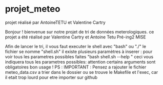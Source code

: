 # projet_meteo
projet réalisé par AntoineTETU et Valentine Cartry 


Bonjour !
bienvenue sur notre projet de tri de données meterologiques.
ce projet a été réalisé par Valentine Cartry et Antoine Tetu  Pré-ing2 MISE

Afin de lancer le tri, il vous faut executer le shell avec "bash" ou "./"
le fichier se nomme "shell.sh"
il existe plusieurs paramètres à inserer :
pour voir tous les parametres possibles faites "bash shell.sh --help "
ceci vous indiquera tous les parametres possibles: attention certains arguments sont obligatoires
bon usage !
PS : IMPORTANT : Pensez a rajouter le fichier meteo_data.csv a trier dans le dossier ou se trouve le Makefile et l'exec, car il etait trop lourd pour etre importer sur github
